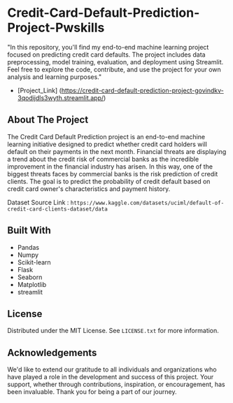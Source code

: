 # Credit-Card-Default-Prediction-Project-Pwskills
"In this repository, you'll find my end-to-end machine learning project focused on predicting credit card defaults. The project includes data preprocessing, model training, evaluation, and deployment using Streamlit. Feel free to explore the code, contribute, and use the project for your own analysis and learning purposes."

- [Project_Link] (https://credit-card-default-prediction-project-govindkv-3qodijdls3wyth.streamlit.app/)

  
## About The Project

The Credit Card Default Prediction project is an end-to-end machine learning initiative designed to predict whether credit card holders will default on their payments in the next month. Financial threats are displaying a trend about the credit risk of commercial banks as the incredible improvement in the financial industry has arisen. In this way, one of the  biggest threats faces by commercial banks is the risk prediction of credit clients. The goal is to predict the probability of credit default based on credit card owner's characteristics and payment history.



Dataset Source Link : ```https://www.kaggle.com/datasets/uciml/default-of-credit-card-clients-dataset/data```

## Built With

 - Pandas
 - Numpy
 - Scikit-learn
 - Flask
 - Seaborn
 - Matplotlib
 - streamlit

## License

Distributed under the MIT License. See `LICENSE.txt` for more information.


## Acknowledgements

We'd like to extend our gratitude to all individuals and organizations who have played a role in the development and success of this project. Your support, whether through contributions, inspiration, or encouragement, has been invaluable. Thank you for being a part of our journey.
